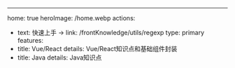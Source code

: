 ---
home: true
heroImage: /home.webp
actions:
  - text: 快速上手 →
    link: /frontKnowledge/utils/regexp
    type: primary
features:
  - title: Vue/React
    details: Vue/React知识点和基础组件封装
  - title: Java
    details: Java知识点
